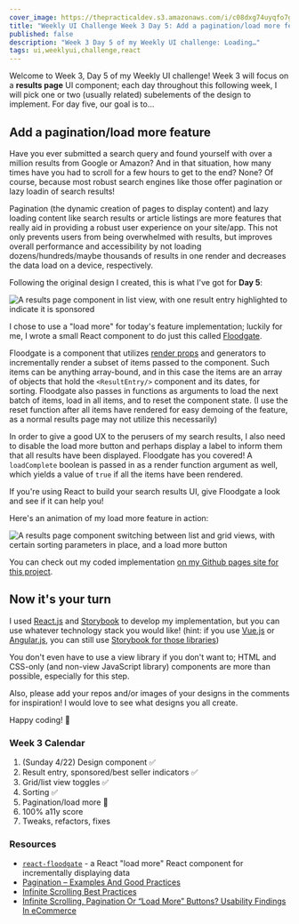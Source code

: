 ```yaml
---
cover_image: https://thepracticaldev.s3.amazonaws.com/i/c08dxg74uyqfo7gzdfll.png
title: "Weekly UI Challenge Week 3 Day 5: Add a pagination/load more feature"
published: false
description: "Week 3 Day 5 of my Weekly UI challenge: Loading…"
tags: ui,weeklyui,challenge,react
---
```


Welcome to Week 3, Day 5 of my Weekly UI challenge! Week 3 will focus on a **results page** UI component; each day throughout this following week, I will pick one or two (usually related) subelements of the design to implement. For day five, our goal is to…

## Add a pagination/load more feature

Have you ever submitted a search query and found yourself with over a million results from Google or Amazon? And in that situation, how many times have you had to scroll for a few hours to get to the end? None? Of course, because most robust search engines like those offer pagination or lazy loadin of search results!

Pagination (the dynamic creation of pages to display content) and lazy loading content like search results or article listings are more features that really aid in providing a robust user experience on your site/app. This not only prevents users from being overwhelmed with results, but improves overall performance and accessibility by not loading dozens/hundreds/maybe thousands of results in one render and decreases the data load on a device, respectively.

Following the original design I created, this is what I've got for **Day 5**:

![A results page component in list view, with one result entry highlighted to indicate it is sponsored](https://thepracticaldev.s3.amazonaws.com/i/nf6dvzp90w720cr0cl0g.png)

I chose to use a "load more" for today's feature implementation; luckily for me, I wrote a small React component to do just this called [Floodgate](https://github.com/geoffdavis92/react-floodgate).

Floodgate is a component that utilizes [render props](https://reactjs.org/docs/render-props.html) and generators to incrementally render a subset of items passed to the component. Such items can be anything array-bound, and in this case the items are an array of objects that hold the `<ResultEntry/>` component and its dates, for sorting. Floodgate also passes in functions as arguments to load the next batch of items, load in all items, and to reset the component state. (I use the reset function after all items have rendered for easy demoing of the feature, as a normal results page may not utilize this necessarily)

In order to give a good UX to the perusers of my search results, I also need to disable the load more button and perhaps display a label to inform them that all results have been displayed. Floodgate has you covered! A `loadComplete` boolean is passed in as a render function argument as well, which yields a value of `true` if all the items have been rendered. 

If you're using React to build your search results UI, give Floodgate a look and see if it can help you!

Here's an animation of my load more feature in action:

![A results page component switching between list and grid views, with certain sorting parameters in place, and a load more button](https://thepracticaldev.s3.amazonaws.com/i/18jx0388xfzw7styclpi.gif)

You can check out my coded implementation [on my Github pages site for this project](https://geoffdavis92.github.io/weekly-ui/).

## Now it's your turn

I used [React.js](https://reactjs.org) and [Storybook](http://storybook.js.org) to develop my implementation, but you can use whatever technology stack you would like! (hint: if you use [Vue.js](https://vuejs.org/) or [Angular.js](https://angularjs.org), you can still use [Storybook for those libraries](https://storybook.js.org/basics/slow-start-guide/))

You don't even have to use a view library if you don't want to; HTML and CSS-only (and non-view JavaScript library) components are more than possible, especially for this step.

Also, please add your repos and/or images of your designs in the comments for inspiration! I would love to see what designs you all create.

Happy coding! 🎉

### Week 3 Calendar

1. (Sunday 4/22) Design component ✅
2. Result entry, sponsored/best seller indicators ✅
3. Grid/list view toggles ✅
4. Sorting ✅
5. Pagination/load more 🎯
6. 100% a11y score
7. Tweaks, refactors, fixes

### Resources

* [`react-floodgate`](https://github.com/geoffdavis92/react-floodgate) - a React "load more" React component for incrementally displaying data
* [Pagination – Examples And Good Practices](https://www.smashingmagazine.com/2007/11/pagination-gallery-examples-and-good-practices/)
* [Infinite Scrolling Best Practices](https://uxplanet.org/infinite-scrolling-best-practices-c7f24c9af1d)
* [Infinite Scrolling, Pagination Or “Load More” Buttons? Usability Findings In eCommerce](https://www.smashingmagazine.com/2016/03/pagination-infinite-scrolling-load-more-buttons/)